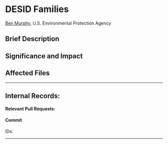 # DESID Families
[Ben Murphy](mailto:murphy.ben@epa.gov), U.S. Environmental Protection Agency

## Brief Description


## Significance and Impact  


## Affected Files


-----
## Internal Records:
#### Relevant Pull Requests:


#### Commit 
IDs:                        

-----
